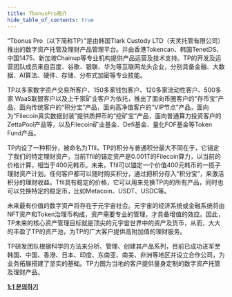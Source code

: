 ```yaml
---
title: TbonusPro简介
hide_table_of_contents: true
---
```



“Tbonus Pro（以下简称TP）”是由韩国Tlark Custody LTD（天灵托管有限公司）推出的数字资产托管及理财产品管理平台。并由香港Tokencan、韩国TenetDS、中国1475、新加坡Chainup等专业机构提供产品运营及技术支持。TP的开发及运营团队成员来自百度、谷歌、银联、华为等互联网龙头企业，分别具备金融、大数据、AI算法、硬件、存储、分布式加密等专业技能。

TP以多家数字资产交易所客户、150多家钱包客户、120多家流动性客户、500多家 WaaS联盟客户以及上千家矿业客户为依托，推出了面向币圈客户的“存币宝”产品，面向传统客户的“积分宝”产品，面向高净值客户的“VIP节点”产品，面向为“Filecoin真实数据封装”提供质押币的“挖矿宝”产品，面向普通算力投资客户的ZettaPool产品等，以及Filecoin矿业基金、Defi基金、量化FOF基金等Token Fund产品。

TP内设了一种积分，被命名为Tfil，TP的积分与普通积分最大不同在于，它锚定了我们的特定理财资产，当前Tfil的锚定资产是0.001T的Filecoin算力，以当前的价格计算，相当于400元韩币。未来，Tfil可以锚定一个价值400元韩币的一揽子理财资产计划。任何客户都可以随时购买积分，通过把积分存入“积分宝”，来激活积分的理财收益。Tfil具有稳定的价格，它可以用来兑换TP内的所有产品，同时也可以兑换特定的稳定币，比如Metacoin、USDT、USDC等。

未来最有价值的数字资产将存在于元宇宙社会。元宇宙的经济系统或金融系统将由NFT资产和Token治理币构成，资产需要专业的管理，才具备增值的效应。因此，TP未来的核心资产管理目标就是顶尖的元宇宙世界中的资产及货币，从而，大大的丰盈了TP的资产池，为TP的广大客户提供高附加值的理财服务。

TP研发团队根据科学的方法来分析、管理、创建其产品系列，目前已成功进军至韩国、中国、香港、日本、印度、东南亚、南美、非洲等地区并设立合作公司，为业务拓展搭建了坚实的基础。TP力图为当地的客户提供量身定制的数字资产托管及理财产品。




**[1:1 문의하기](http://pf.kakao.com/_xgkzBb)**
